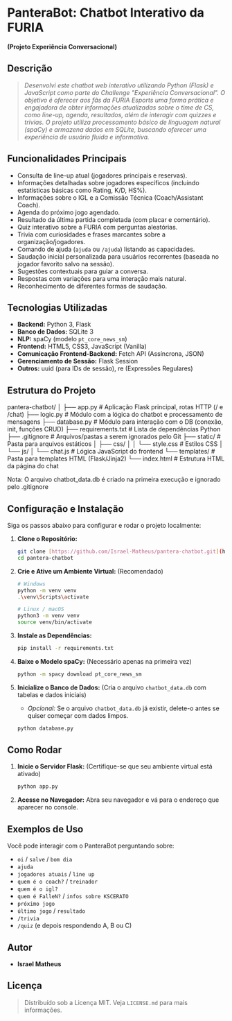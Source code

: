 # PanteraBot: Chatbot Interativo da FURIA

**(Projeto Experiência Conversacional)**

## Descrição

> *Desenvolvi este chatbot web interativo utilizando Python (Flask) e JavaScript como parte do Challenge "Experiência Conversacional". O objetivo é oferecer aos fãs da FURIA Esports uma forma prática e engajadora de obter informações atualizadas sobre o time de CS, como line-up, agenda, resultados, além de interagir com quizzes e trivias. O projeto utiliza processamento básico de linguagem natural (spaCy) e armazena dados em SQLite, buscando oferecer uma experiência de usuário fluida e informativa.*

## Funcionalidades Principais

* Consulta de line-up atual (jogadores principais e reservas).
* Informações detalhadas sobre jogadores específicos (incluindo estatísticas básicas como Rating, K/D, HS%).
* Informações sobre o IGL e a Comissão Técnica (Coach/Assistant Coach).
* Agenda do próximo jogo agendado.
* Resultado da última partida completada (com placar e comentário).
* Quiz interativo sobre a FURIA com perguntas aleatórias.
* Trivia com curiosidades e frases marcantes sobre a organização/jogadores.
* Comando de ajuda (`ajuda` ou `/ajuda`) listando as capacidades.
* Saudação inicial personalizada para usuários recorrentes (baseada no jogador favorito salvo na sessão).
* Sugestões contextuais para guiar a conversa.
* Respostas com variações para uma interação mais natural.
* Reconhecimento de diferentes formas de saudação.

## Tecnologias Utilizadas

* **Backend:** Python 3, Flask
* **Banco de Dados:** SQLite 3
* **NLP:** spaCy (modelo `pt_core_news_sm`)
* **Frontend:** HTML5, CSS3, JavaScript (Vanilla)
* **Comunicação Frontend-Backend:** Fetch API (Assíncrona, JSON)
* **Gerenciamento de Sessão:** Flask Session
* **Outros:** uuid (para IDs de sessão), re (Expressões Regulares)

## Estrutura do Projeto
pantera-chatbot/
│
├── app.py             # Aplicação Flask principal, rotas HTTP (/ e /chat)
├── logic.py           # Módulo com a lógica do chatbot e processamento de mensagens
├── database.py        # Módulo para interação com o DB (conexão, init, funções CRUD)
├── requirements.txt   # Lista de dependências Python
├── .gitignore         # Arquivos/pastas a serem ignorados pelo Git
├── static/            # Pasta para arquivos estáticos
│   ├── css/
│   │   └── style.css  # Estilos CSS
│   └── js/
│       └── chat.js    # Lógica JavaScript do frontend
└── templates/         # Pasta para templates HTML (Flask/Jinja2)
└── index.html     # Estrutura HTML da página do chat

Nota: O arquivo chatbot_data.db é criado na primeira execução e ignorado pelo .gitignore

## Configuração e Instalação

Siga os passos abaixo para configurar e rodar o projeto localmente:

1.  **Clone o Repositório:**
    ```bash
    git clone [https://github.com/Israel-Matheus/pantera-chatbot.git](https://github.com/Israel-Matheus/pantera-chatbot.git)
    cd pantera-chatbot
    ```
2.  **Crie e Ative um Ambiente Virtual:** (Recomendado)
    ```bash
    # Windows
    python -m venv venv
    .\venv\Scripts\activate

    # Linux / macOS
    python3 -m venv venv
    source venv/bin/activate
    ```
3.  **Instale as Dependências:**
    ```bash
    pip install -r requirements.txt
    ```

4.  **Baixe o Modelo spaCy:** (Necessário apenas na primeira vez)
    ```bash
    python -m spacy download pt_core_news_sm
    ```
5.  **Inicialize o Banco de Dados:** (Cria o arquivo `chatbot_data.db` com tabelas e dados iniciais)
    * *Opcional:* Se o arquivo `chatbot_data.db` já existir, delete-o antes se quiser começar com dados limpos.
    ```bash
    python database.py
    ```

## Como Rodar

1.  **Inicie o Servidor Flask:** (Certifique-se que seu ambiente virtual está ativado)
    ```bash
    python app.py
    ```
2.  **Acesse no Navegador:** Abra seu navegador e vá para o endereço que aparecer no console.

## Exemplos de Uso

Você pode interagir com o PanteraBot perguntando sobre:

* `oi` / `salve` / `bom dia`
* `ajuda`
* `jogadores atuais` / `line up`
* `quem é o coach?` / `treinador`
* `quem é o igl?`
* `quem é FalleN?` / `infos sobre KSCERATO`
* `próximo jogo`
* `último jogo` / `resultado`
* `/trivia`
* `/quiz` (e depois respondendo A, B ou C)

## Autor

* **Israel Matheus**

## Licença

> Distribuído sob a Licença MIT. Veja `LICENSE.md` para mais informações.
